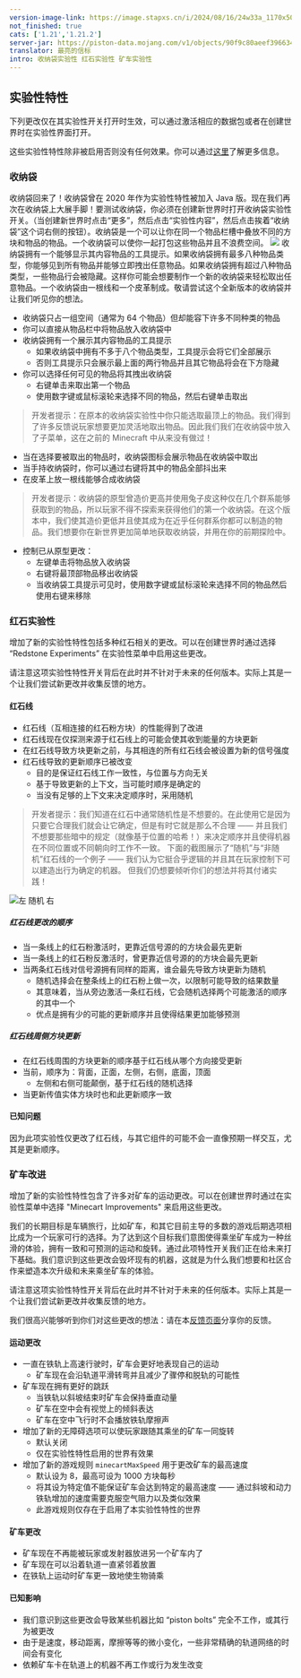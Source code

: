```yaml
---
version-image-link: https://image.stapxs.cn/i/2024/08/16/24w33a_1170x500-1.jpg
not_finished: true
cats: ['1.21','1.21.2']
server-jar: https://piston-data.mojang.com/v1/objects/90f9c80aeef3966343e661a1487b7918c90ae61d/server.jar
translator: 最亮的信标
intro: 收纳袋实验性 红石实验性 矿车实验性
---
```

## 实验性特性
下列更改仅在其实验性开关打开时生效，可以通过激活相应的数据包或者在创建世界时在实验性界面打开。

这些实验性特性除非被启用否则没有任何效果。你可以通过[这里](https://www.minecraft.net/en-us/article/testing-new-minecraft-features/feature-toggles-java-edition)了解更多信息。

### 收纳袋
收纳袋回来了！收纳袋曾在 2020 年作为实验性特性被加入 Java 版。现在我们再次在收纳袋上大展手脚！要测试收纳袋，你必须在创建新世界时打开收纳袋实验性开关。（当创建新世界时点击“更多”，然后点击“实验性内容”，然后点击挨着“收纳袋”这个词右侧的按钮）。收纳袋是一个可以让你在同一个物品栏槽中叠放不同的方块和物品的物品。一个收纳袋可以使你一起打包这些物品并且不浪费空间。
![](https://image.stapxs.cn/i/2024/08/16/bundle_before_after_image-1.jpg)
收纳袋拥有一个能够显示其内容物品的工具提示。如果收纳袋拥有最多八种物品类型，你能够见到所有物品并能够立即拽出任意物品。如果收纳袋拥有超过八种物品类型，一些物品行会被隐藏。这样你可能会想要制作一个新的收纳袋来轻松取出任意物品。一个收纳袋由一根线和一个皮革制成。敬请尝试这个全新版本的收纳袋并让我们听见你的想法。

* 收纳袋只占一组空间（通常为 64 个物品）但却能容下许多不同种类的物品
* 你可以直接从物品栏中将物品放入收纳袋中
* 收纳袋拥有一个展示其内容物品的工具提示
    * 如果收纳袋中拥有不多于八个物品类型，工具提示会将它们全部展示
    * 否则工具提示只会展示最上面的两行物品并且其它物品将会在下方隐藏
* 你可以选择任何可见的物品将其拽出收纳袋
    * 右键单击来取出第一个物品
    * 使用数字键或鼠标滚轮来选择不同的物品，然后右键单击取出

> 开发者提示：在原本的收纳袋实验性中你只能选取最顶上的物品。我们得到了许多反馈说玩家想要更加灵活地取出物品。因此我们我们在收纳袋中放入了子菜单，这在之前的 Minecraft 中从来没有做过！

* 当在选择要被取出的物品时，收纳袋图标会展示物品在收纳袋中取出
* 当手持收纳袋时，你可以通过右键将其中的物品全部抖出来
* 在皮革上放一根线能够合成收纳袋

> 开发者提示：收纳袋的原型曾造价更高并使用兔子皮这种仅在几个群系能够获取到的物品，所以玩家不得不探索来获得他们的第一个收纳袋。在这个版本中，我们使其造价更低并且使其成为在近乎任何群系你都可以制造的物品。我们想要你在新世界更加简单地获取收纳袋，并用在你的前期探险中。

* 控制已从原型更改：
    * 左键单击将物品放入收纳袋
    * 右键将最顶部物品移出收纳袋
    * 当收纳袋工具提示可见时，使用数字键或鼠标滚轮来选择不同的物品然后使用右键来移除

### 红石实验性
增加了新的实验性特性包括多种红石相关的更改。可以在创建世界时通过选择 “Redstone Experiments” 在实验性菜单中启用这些更改。

请注意这项实验性特性开关背后在此时并不针对于未来的任何版本。实际上其是一个让我们尝试新更改并收集反馈的地方。

#### 红石线
* 红石线（互相连接的红石粉方块）的性能得到了改进
* 红石线现在仅探测来源于红石线上的可能会使其收到能量的方块更新
* 在红石线导致方块更新之前，与其相连的所有红石线会被设置为新的信号强度
* 红石线导致的更新顺序已被改变
    * 目的是保证红石线工作一致性，与位置与方向无关
    * 基于导致更新的上下文，当可能时顺序是确定的
    * 当没有足够的上下文来决定顺序时，采用随机

> 开发者提示：我们知道在红石中通常随机性是不想要的。在此使用它是因为只要它合理我们就会让它确定，但是有时它就是那么不合理 —— 并且我们不想要那些暗中的规定（就像基于位置的哈希！）来决定顺序并且使得机器在不同位置或不同朝向时工作不一致。
> 下面的截图展示了“随机”与“非随机”红石线的一个例子 —— 我们认为它挺合乎逻辑的并且其在玩家控制下可以建造出行为确定的机器。
> 但我们仍想要倾听你们的想法并将其付诸实践！

![](https://image.stapxs.cn/i/2024/08/16/redstone-1.jpg "左 随机 右")
##### 红石线更改的顺序
* 当一条线上的红石粉激活时，更靠近信号源的的方块会最先更新
* 当一条线上的红石粉反激活时，曾更靠近信号源的的方块会最先更新
* 当两条红石线对信号源拥有同样的距离，谁会最先导致方块更新为随机
    * 随机选择会在整条线上的红石粉上做一次，以限制可能导致的结果数量
    * 其意味着，当从旁边激活一条红石线，它会随机选择两个可能激活的顺序的其中一个
    * 优点是拥有少的可能的更新顺序并且使得结果更加能够预测

##### 红石线周侧方块更新
* 在红石线周围的方块更新的顺序基于红石线从哪个方向接受更新
* 当前，顺序为：背面，正面，左侧，右侧，底面，顶面
    * 左侧和右侧可能颠倒，基于红石线的随机选择
* 当更新传值实体方块时也和此更新顺序一致

#### 已知问题
因为此项实验性仅更改了红石线，与其它组件的可能不会一直像预期一样交互，尤其是更新顺序。

### 矿车改进
增加了新的实验性特性包含了许多对矿车的运动更改。可以在创建世界时通过在实验性菜单中选择 "Minecart Improvements" 来启用这些更改。

我们的长期目标是车辆旅行，比如矿车，和其它目前主导的多数的游戏后期选项相比成为一个玩家可行的选择。为了达到这个目标我们意图使得乘坐矿车成为一种丝滑的体验，拥有一致和可预测的运动和旋转。通过此项特性开关我们正在给未来打下基础。我们意识到这些更改会毁坏现有的机器，这就是为什么我们想要和社区合作来塑造本次升级和未来乘坐矿车的体验。

请注意这项实验性特性开关背后在此时并不针对于未来的任何版本。实际上其是一个让我们尝试新更改并收集反馈的地方。

我们很高兴能够听到你们对这些更改的想法：请在本[反馈页面](https://aka.ms/fbcarts)分享你的反馈。

#### 运动更改
* 一直在铁轨上高速行驶时，矿车会更好地表现自己的运动
    * 矿车现在会沿轨道平滑转弯并且减少了骤停和脱轨的可能性
* 矿车现在拥有更好的跳跃
    * 当铁轨以斜坡结束时矿车会保持垂直动量
    * 矿车在空中会有视觉上的倾斜表达
    * 矿车在空中飞行时不会播放铁轨摩擦声
* 增加了新的无障碍选项可以使玩家跟随其乘坐的矿车一同旋转
    * 默认关闭
    * 仅在实验性特性启用的世界有效果
* 增加了新的游戏规则 `minecartMaxSpeed` 用于更改矿车的最高速度
    * 默认设为 8，最高可设为 1000 方块每秒
    * 将其设为特定值不能保证矿车会达到特定的最高速度 —— 通过斜坡和动力铁轨增加的速度需要克服空气阻力以及类似效果
    * 此游戏规则仅存在于启用了本实验性特性的世界

#### 矿车更改
* 矿车现在不再能被玩家或发射器放进另一个矿车内了
* 矿车现在可以沿着轨道一直紧邻着放置
* 在铁轨上运动时矿车更一致地使生物骑乘

#### 已知影响
* 我们意识到这些更改会导致某些机器比如 “piston bolts” 完全不工作，或其行为被更改
* 由于是速度，移动距离，摩擦等等的微小变化，一些非常精确的轨道网络的时间会有变化
* 依赖矿车卡在轨道上的机器不再工作或行为发生改变
